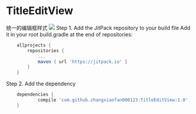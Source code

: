 # TitleEditView
统一的编辑框样式
[![](https://jitpack.io/v/zhangxiaofan000123/TitleEditView.svg)](https://jitpack.io/#zhangxiaofan000123/TitleEditView)
Step 1. Add the JitPack repository to your build file 
Add it in your root build.gradle at the end of repositories:
```gradle
	allprojects {
		repositories {
			...
			maven { url 'https://jitpack.io' }
		}
	}
```

Step 2. Add the dependency
```gradle
	dependencies {
	        compile 'com.github.zhangxiaofan000123:TitleEditView:1.0'
	}

```
